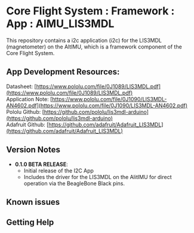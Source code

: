 # Core Flight System : Framework : App : AIMU_LIS3MDL

This repository contains a i2c application (i2c) for the LIS3MDL (magnetometer) on the AltIMU, which is a framework component of the Core Flight System.

## App Development Resources:

Datasheet: [https://www.pololu.com/file/0J1089/LIS3MDL.pdf](https://www.pololu.com/file/0J1089/LIS3MDL.pdf)   
Application Note: [https://www.pololu.com/file/0J1090/LIS3MDL-AN4602.pdf](https://www.pololu.com/file/0J1090/LIS3MDL-AN4602.pdf)   
Pololu Github: [https://github.com/pololu/lis3mdl-arduino](https://github.com/pololu/lis3mdl-arduino)   
Adafruit Github: [https://github.com/adafruit/Adafruit_LIS3MDL](https://github.com/adafruit/Adafruit_LIS3MDL)   

## Version Notes

- **0.1.0 BETA RELEASE**:
  - Initial release of the I2C App
  - Includes the driver for the LIS3MDL on the AlitIMU for direct operation via the BeagleBone Black pins.

## Known issues


## Getting Help


